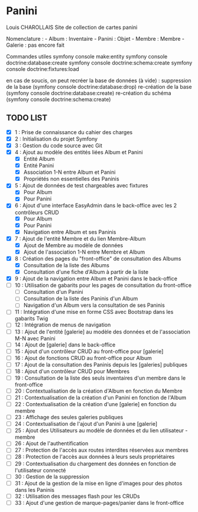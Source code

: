 # Panini
Louis CHAROLLAIS
Site de collection de cartes panini

Nomenclature :
    - Album : Inventaire
    - Panini : Objet
    - Membre : Membre
    - Galerie : pas encore fait

Commandes utiles
symfony console make:entity
symfony console doctrine:database:create
symfony console doctrine:schema:create
symfony console doctrine:fixtures:load

en cas de soucis, on peut recréer la base de données (à vide) :
suppression de la base (symfony console doctrine:database:drop)
re-création de la base (symfony console doctrine:database:create)
re-création du schéma (symfony console doctrine:schema:create)


## TODO LIST

- [x] 1 : Prise de connaissance du cahier des charges
- [x] 2 : Initialisation du projet Symfony
- [x] 3 : Gestion du code source avec Git
- [x] 4 : Ajout au modèle des entités liées Album et Panini
    - [x] Entité Album
    - [x] Entité Panini
    - [x] Association 1-N entre Album et Panini
    - [x] Propriétés non essentielles des Paninis
- [x] 5 : Ajout de données de test chargeables avec fixtures
    - [x] Pour Album
    - [x] Pour Panini
- [x] 6 : Ajout d'une interface EasyAdmin dans le back-office avec les 2 contrôleurs CRUD
    - [x] Pour Album
    - [x] Pour Panini
    - [x] Navigation entre Album et ses Paninis
- [x] 7 : Ajout de l'entité Membre et du lien Membre-Album
    - [x] Ajout de Membre au modèle de données
    - [x] Ajout de l'association 1-N entre Membre et Album
- [x] 8 : Création des pages du "front-office" de consultation des Albums
    - [x] Consultation de la liste des Albums
    - [x] Consultation d'une fiche d'Album à partir de la liste
- [x] 9 : Ajout de la navigation entre Album et Panini dans le back-office
- [ ] 10 : Utilisation de gabarits pour les pages de consultation du front-office
    - [ ] Consultation d'un Panini
    - [ ] Consultation de la liste des Paninis d'un Album
    - [ ] Navigation d'un Album vers la consultation de ses Paninis
- [ ] 11 : Intégration d'une mise en forme CSS avec Bootstrap dans les gabarits Twig
- [ ] 12 : Intégration de menus de navigation
- [ ] 13 : Ajout de l'entité [galerie] au modèle des données et de l'association M-N avec Panini
- [ ] 14 : Ajout de [galerie] dans le back-office
- [ ] 15 : Ajout d'un contrôleur CRUD au front-office pour [galerie]
- [ ] 16 : Ajout de fonctions CRUD au front-office pour Album
- [ ] 17 : Ajout de la consultation des Paninis depuis les [galeries] publiques
- [ ] 18 : Ajout d'un contrôleur CRUD pour Membres
- [ ] 19 : Consultation de la liste des seuls inventaires d'un membre dans le front-office
- [ ] 20 : Contextualisation de la création d'Album en fonction du Membre
- [ ] 21 : Contextualisation de la création d'un Panini en fonction de l'Album
- [ ] 22 : Contextualisation de la création d'une [galerie] en fonction du membre
- [ ] 23 : Affichage des seules galeries publiques
- [ ] 24 : Contextualisation de l'ajout d'un Panini à une [galerie]
- [ ] 25 : Ajout des Utilisateurs au modèle de données et du lien utilisateur - membre
- [ ] 26 : Ajout de l'authentification
- [ ] 27 : Protection de l'accès aux routes interdites réservées aux membres
- [ ] 28 : Protection de l'accès aux données à leurs seuls propriétaires
- [ ] 29 : Contextualisation du chargement des données en fonction de l'utilisateur connecté
- [ ] 30 : Gestion de la suppression
- [ ] 31 : Ajout de la gestion de la mise en ligne d'images pour des photos dans les Paninis
- [ ] 32 : Utilisation des messages flash pour les CRUDs
- [ ] 33 : Ajout d'une gestion de marque-pages/panier dans le front-office